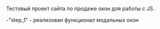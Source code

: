 Тестовый проект сайта по продаже окон для работы с JS.

-"step_1" - реализован функционал модальных окон